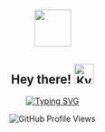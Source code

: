 <h1 align="center">
  <img src="https://media.giphy.com/media/TEnXkcsHrP4YedChhA/giphy.gif" width="65">
</h1>

<h2 align="center">
  Hey there! <img height="35" alt="Kyubey" src="https://raw.githubusercontent.com/innng/innng/master/assets/kyubey.gif"/>
</h2>

<p align="center">
  <a href="https://git.io/typing-svg">
    <img src="https://readme-typing-svg.herokuapp.com?font=Courier+New&weight=200&duration=2500&pause=1000&color=E61DF7&center=true&vCenter=true&width=500&height=71&lines=Always+Learning+New+Things!" alt="Typing SVG" />
  </a>
</p>

<p align="center">
  <img align="center" alt="GitHub Profile Views" src="https://count.getloli.com/get/@:RFIunknown?theme=rule34">
</p>
